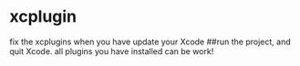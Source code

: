 # xcplugin

fix the xcplugins when you have update your Xcode
##run the project, and quit Xcode. all plugins you have installed can be work!

